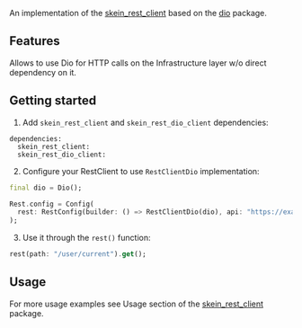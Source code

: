 An implementation of the [skein_rest_client](https://github.com/skein-dart/skein_rest_client) based on the [dio](https://pub.dev/packages/dio) package.

## Features

Allows to use Dio for HTTP calls on the Infrastructure layer w/o direct 
dependency on it. 

## Getting started

1. Add `skein_rest_client` and `skein_rest_dio_client` dependencies:
```
dependencies:
  skein_rest_client:
  skein_rest_dio_client:
```

2. Configure your RestClient to use `RestClientDio` implementation:
```dart
final dio = Dio();

Rest.config = Config(
  rest: RestConfig(builder: () => RestClientDio(dio), api: "https://example.com/api"),
);
```

3. Use it through the `rest()` function:
```dart
rest(path: "/user/current").get();
```

## Usage

For more usage examples see Usage section of the [skein_rest_client](https://github.com/skein-dart/skein_rest_client) 
package.